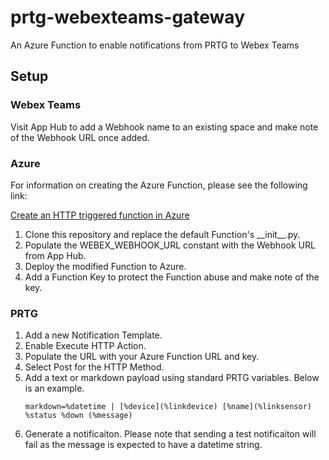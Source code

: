 # prtg-webexteams-gateway
An Azure Function to enable notifications from PRTG to Webex Teams

## Setup

### Webex Teams

Visit App Hub to add a Webhook name to an existing space and make note of the Webhook URL once added. 

### Azure

For information on creating the Azure Function, please see the following link:

[Create an HTTP triggered function in Azure](https://docs.microsoft.com/en-us/azure/azure-functions/functions-create-first-function-python)

1. Clone this repository and replace the default Function's \_\_init\_\_.py. 
2. Populate the WEBEX_WEBHOOK_URL constant with the Webhook URL from App Hub.
3. Deploy the modified Function to Azure.
4. Add a Function Key to protect the Function abuse and make note of the key.

### PRTG

1. Add a new Notification Template.
2. Enable Execute HTTP Action.
3. Populate the URL with your Azure Function URL and key.
4. Select Post for the HTTP Method.
5. Add a text or markdown payload using standard PRTG variables. Below is an example.
   ```
   markdown=%datetime | [%device](%linkdevice) [%name](%linksensor) %status %down (%message) 
   ```
6. Generate a notificaiton. Please note that sending a test notificaiton will fail as the message is expected to have a datetime string. 
